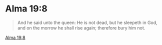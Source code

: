 # Alma 19:8

> And he said unto the queen: He is not dead, but he sleepeth in God, and on the morrow he shall rise again; therefore bury him not.

[Alma 19:8](https://www.churchofjesuschrist.org/study/scriptures/bofm/alma/19?lang=eng&id=p8#p8)


